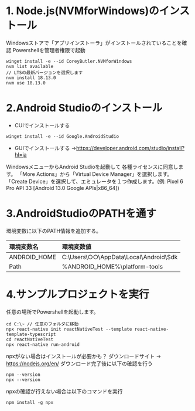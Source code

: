 # 1. Node.js(NVMforWindows)のインストール
Windowsストアで「アプリインストーラ」がインストールされていることを確認
Powershellを管理者権限で起動

```
winget install -e --id CoreyButler.NVMforWindows
nvm list available
// LTSの最新バージョンを選択します
nvm install 18.13.0
nvm use 18.13.0
```

# 2.Android Studioのインストール
* CUIでインストールする
```
winget install -e --id Google.AndroidStudio
```
* GUIでインストールする
→https://developer.android.com/studio/install?hl=ja

WindowsメニューからAndroid Studioを起動して
各種ライセンスに同意します。
「More Actions」から「Virtual Device Manager」を選択します。
「Create Device」を選択して、エミュレータを１つ作成します。(例: Pixel 6 Pro API 33 [Android 13.0 Google APIs|x86_64])

# 3.AndroidStudioのPATHを通す
環境変数に以下のPATH情報を追加する。

| 環境変数名   | 環境変数値                            |
| :----------- | :------------------------------------ |
| ANDROID_HOME | C:\Users\○○\AppData\Local\Android\Sdk |
| Path         | %ANDROID_HOME%\platform-tools         |

# 4.サンプルプロジェクトを実行
任意の場所でPowershellを起動します。
```
cd C:\~ // 任意のフォルダに移動
npx react-native init reactNativeTest --template react-native-template-typescript
cd reactNativeTest
npx react-native run-android
```

npxがない場合はインストールが必要かも？
ダウンロードサイト → https://nodejs.org/en/
ダウンロード完了後に以下の確認を行う
```
npm --version
npx --version
```
npxの確認が行えない場合は以下のコマンドを実行
```
npm install -g npx
```